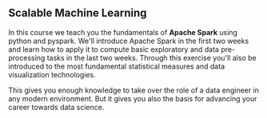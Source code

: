 ## Scalable Machine Learning
In this course we teach you the fundamentals of **Apache Spark** using python and pyspark. We'll introduce Apache Spark in the first two weeks and learn how to apply it to compute basic exploratory and data pre-processing tasks in the last two weeks. Through this exercise you'll also be introduced to the most fundamental statistical measures and data visualization technologies.

This gives you enough knowledge to take over the role of a data engineer in any modern environment. But it gives you also the basis for advancing your career towards data science. 
